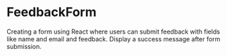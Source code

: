 # FeedbackForm
Creating a form using React where users can submit feedback with fields  like name and email and feedback. Display a success message after form  submission.
